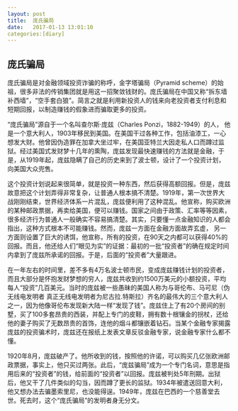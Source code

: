```yaml
---
layout:	post
title:	庞氏骗局
date:	2017-01-13 13:01:10
categories:[diary]
---
```


## 庞氏骗局 ##
庞氏骗局是对金融领域投资诈骗的称呼，金字塔骗局（Pyramid scheme）的始祖，很多非法的传销集团就是用这一招聚敛钱财的。庞氏骗局在中国又称“拆东墙补西墙”，“空手套白狼”。简言之就是利用新投资人的钱来向老投资者支付利息和短期回报，以制造赚钱的假象进而骗取更多的投资。

“庞氏骗局”源自于一个名叫查尔斯·庞兹（Charles Ponzi，1882-1949）的人， 他是一个意大利人，1903年移民到美国。在美国干过各种工作，包括油漆工，一心想发大财。他曾因伪造罪在加拿大坐过牢，在美国亚特兰大因走私人口而蹲过监狱。经过美国式发财梦十几年的熏陶，庞兹发现最快速赚钱的方法就是金融，于是，从1919年起，庞兹隐瞒了自己的历史来到了波士顿，设计了一个投资计划，向美国大众兜售。

这个投资计划说起来很简单，就是投资一种东西，然后获得高额回报。但是，庞兹故意把这个计划弄得非常复杂，让普通人根本搞不清楚。1919年，第一次世界大战刚刚结束，世界经济体系一片混乱，庞兹便利用了这种混乱。他宣称，购买欧洲的某种邮政票据，再卖给美国，便可以赚钱。国家之间由于政策、汇率等等因素，很多经济行为普通人一般确实不容易搞清楚。其实，只要懂一点金融知识的人都会指出，这种方式根本不可能赚钱。然而，庞兹一方面在金融方面故弄玄虚， 另一方面则设置了巨大的诱饵，他宣称，所有的投资，在90天之内都可以获得40%的回报。而且，他还给人们“眼见为实”的证据：最初的一批“投资者”的确在规定时间内拿到了庞兹所承诺的回报。于是，后面的“投资者”大量跟进。

在一年左右的时间里，差不多有4万名波士顿市民，变成庞兹赚钱计划的投资者，而且大部分是怀抱发财梦想的穷人，庞兹共收到约1500万美元的小额投资，平均每人“投资”几百美元。当时的庞兹被一些愚昧的美国人称为与哥伦布、马可尼（伪无线电发明者 真正无线电发明者为尼古拉.特斯拉）齐名的最伟大的三个意大利人之一，因为他像哥伦布发现新大陆一样“发现了钱”。庞兹住上了有20个房间的别墅，买了100多套昂贵的西装，并配上专门的皮鞋，拥有数十根镶金的拐杖，还给他的妻子购买了无数昂贵的首饰，连他的烟斗都镶嵌着钻石。当某个金融专家揭露庞兹的投资骗术时，庞兹还在报纸上发表文章反驳金融专家，说金融专家什么都不懂。

1920年8月，庞兹破产了。他所收到的钱，按照他的许诺，可以购买几亿张欧洲邮政票据，事实上，他只买过两张。此后，“庞兹骗局”成为一个专门名词，意思是指用后来的“投资者”的钱，给前面的“投资者”以回报。庞兹被判处5年刑期。出狱后，他又干了几件类似的勾当，因而蹲了更长的监狱。1934年被遣送回意大利，他又想办法去骗墨索里尼，也没能得逞。1949年，庞兹在巴西的一个慈善堂去世。死去时，这个“庞氏骗局”的发明者身无分文。